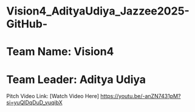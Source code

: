 # Vision4_AdityaUdiya_Jazzee2025-GitHub-
# Team Name: Vision4
# Team Leader: Aditya Udiya


Pitch Video Link:
[Watch Video Here]
https://youtu.be/-anZN7431pM?si=yuQlDqDuD_vuqibX



 
